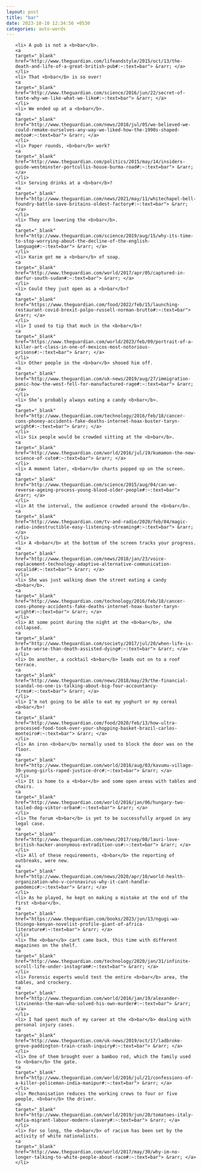 ```yaml
---
layout: post
title: "bar"
date: 2023-10-10 12:34:56 +0530
categories: auto-words
---
```

<ol>

    <li> A pub is not a <b>bar</b>.
    <a 
    target="_blank" 
    href="http://www.theguardian.com/lifeandstyle/2015/oct/13/the-death-and-life-of-a-great-british-pub#:~:text=bar"> &rarr; </a>
    </li>
    <li> That <b>bar</b> is so over!
    <a 
    target="_blank" 
    href="http://www.theguardian.com/science/2016/jun/22/secret-of-taste-why-we-like-what-we-like#:~:text=bar"> &rarr; </a>
    </li>
    <li> We ended up at a <b>bar</b>.
    <a 
    target="_blank" 
    href="http://www.theguardian.com/news/2018/jul/05/we-believed-we-could-remake-ourselves-any-way-we-liked-how-the-1990s-shaped-metoo#:~:text=bar"> &rarr; </a>
    </li>
    <li> Paper rounds, <b>bar</b> work?
    <a 
    target="_blank" 
    href="http://www.theguardian.com/politics/2015/may/14/insiders-guide-westminster-portcullis-house-burma-road#:~:text=bar"> &rarr; </a>
    </li>
    <li> Serving drinks at a <b>bar</b>?
    <a 
    target="_blank" 
    href="http://www.theguardian.com/news/2021/may/11/whitechapel-bell-foundry-battle-save-britains-oldest-factory#:~:text=bar"> &rarr; </a>
    </li>
    <li> They are lowering the <b>bar</b>.
    <a 
    target="_blank" 
    href="http://www.theguardian.com/science/2019/aug/15/why-its-time-to-stop-worrying-about-the-decline-of-the-english-language#:~:text=bar"> &rarr; </a>
    </li>
    <li> Karim got me a <b>bar</b> of soap.
    <a 
    target="_blank" 
    href="http://www.theguardian.com/world/2017/apr/05/captured-in-darfur-south-sudan#:~:text=bar"> &rarr; </a>
    </li>
    <li> Could they just open as a <b>bar</b>?
    <a 
    target="_blank" 
    href="https://www.theguardian.com/food/2022/feb/15/launching-restaurant-covid-brexit-polpo-russell-norman-brutto#:~:text=bar"> &rarr; </a>
    </li>
    <li> I used to tip that much in the <b>bar</b>!
    <a 
    target="_blank" 
    href="https://www.theguardian.com/world/2023/feb/09/portrait-of-a-killer-art-class-in-one-of-mexicos-most-notorious-prisons#:~:text=bar"> &rarr; </a>
    </li>
    <li> Other people in the <b>bar</b> shooed him off.
    <a 
    target="_blank" 
    href="http://www.theguardian.com/uk-news/2019/aug/27/immigration-panic-how-the-west-fell-for-manufactured-rage#:~:text=bar"> &rarr; </a>
    </li>
    <li> She’s probably always eating a candy <b>bar</b>.
    <a 
    target="_blank" 
    href="http://www.theguardian.com/technology/2016/feb/18/cancer-cons-phoney-accidents-fake-deaths-internet-hoax-buster-taryn-wright#:~:text=bar"> &rarr; </a>
    </li>
    <li> Six people would be crowded sitting at the <b>bar</b>.
    <a 
    target="_blank" 
    href="http://www.theguardian.com/world/2016/jul/19/kumamon-the-new-science-of-cute#:~:text=bar"> &rarr; </a>
    </li>
    <li> A moment later, <b>bar</b> charts popped up on the screen.
    <a 
    target="_blank" 
    href="http://www.theguardian.com/science/2015/aug/04/can-we-reverse-ageing-process-young-blood-older-people#:~:text=bar"> &rarr; </a>
    </li>
    <li> At the interval, the audience crowded around the <b>bar</b>.
    <a 
    target="_blank" 
    href="http://www.theguardian.com/tv-and-radio/2020/feb/04/magic-radio-indestructible-easy-listening-streaming#:~:text=bar"> &rarr; </a>
    </li>
    <li> A <b>bar</b> at the bottom of the screen tracks your progress.
    <a 
    target="_blank" 
    href="http://www.theguardian.com/news/2018/jan/23/voice-replacement-technology-adaptive-alternative-communication-vocalid#:~:text=bar"> &rarr; </a>
    </li>
    <li> She was just walking down the street eating a candy <b>bar</b>.
    <a 
    target="_blank" 
    href="http://www.theguardian.com/technology/2016/feb/18/cancer-cons-phoney-accidents-fake-deaths-internet-hoax-buster-taryn-wright#:~:text=bar"> &rarr; </a>
    </li>
    <li> At some point during the night at the <b>bar</b>, she collapsed.
    <a 
    target="_blank" 
    href="http://www.theguardian.com/society/2017/jul/20/when-life-is-a-fate-worse-than-death-assisted-dying#:~:text=bar"> &rarr; </a>
    </li>
    <li> On another, a cocktail <b>bar</b> leads out on to a roof terrace.
    <a 
    target="_blank" 
    href="http://www.theguardian.com/news/2018/may/29/the-financial-scandal-no-one-is-talking-about-big-four-accountancy-firms#:~:text=bar"> &rarr; </a>
    </li>
    <li> I’m not going to be able to eat my yoghurt or my cereal <b>bar</b>!
    <a 
    target="_blank" 
    href="http://www.theguardian.com/food/2020/feb/13/how-ultra-processed-food-took-over-your-shopping-basket-brazil-carlos-monteiro#:~:text=bar"> &rarr; </a>
    </li>
    <li> An iron <b>bar</b> normally used to block the door was on the floor.
    <a 
    target="_blank" 
    href="http://www.theguardian.com/world/2016/aug/03/kavumu-village-39-young-girls-raped-justice-drc#:~:text=bar"> &rarr; </a>
    </li>
    <li> It is home to a <b>bar</b> and some open areas with tables and chairs.
    <a 
    target="_blank" 
    href="http://www.theguardian.com/world/2016/jan/06/hungary-two-tailed-dog-viktor-orban#:~:text=bar"> &rarr; </a>
    </li>
    <li> The forum <b>bar</b> is yet to be successfully argued in any legal case.
    <a 
    target="_blank" 
    href="http://www.theguardian.com/news/2017/sep/08/lauri-love-british-hacker-anonymous-extradition-us#:~:text=bar"> &rarr; </a>
    </li>
    <li> All of these requirements, <b>bar</b> the reporting of outbreaks, were new.
    <a 
    target="_blank" 
    href="http://www.theguardian.com/news/2020/apr/10/world-health-organization-who-v-coronavirus-why-it-cant-handle-pandemic#:~:text=bar"> &rarr; </a>
    </li>
    <li> As he played, he kept on making a mistake at the end of the first <b>bar</b>.
    <a 
    target="_blank" 
    href="https://www.theguardian.com/books/2023/jun/13/ngugi-wa-thiongo-kenyan-novelist-profile-giant-of-africa-literature#:~:text=bar"> &rarr; </a>
    </li>
    <li> The <b>bar</b> cart came back, this time with different magazines on the shelf.
    <a 
    target="_blank" 
    href="http://www.theguardian.com/technology/2020/jan/31/infinite-scroll-life-under-instagram#:~:text=bar"> &rarr; </a>
    </li>
    <li> Forensic experts would test the entire <b>bar</b> area, the tables, and crockery.
    <a 
    target="_blank" 
    href="http://www.theguardian.com/world/2016/jan/19/alexander-litvinenko-the-man-who-solved-his-own-murder#:~:text=bar"> &rarr; </a>
    </li>
    <li> I had spent much of my career at the <b>bar</b> dealing with personal injury cases.
    <a 
    target="_blank" 
    href="http://www.theguardian.com/uk-news/2019/oct/17/ladbroke-grove-paddington-train-crash-inquiry#:~:text=bar"> &rarr; </a>
    </li>
    <li> One of them brought over a bamboo rod, which the family used to <b>bar</b> the gate.
    <a 
    target="_blank" 
    href="http://www.theguardian.com/world/2016/jul/21/confessions-of-a-killer-policeman-india-manipur#:~:text=bar"> &rarr; </a>
    </li>
    <li> Mechanisation reduces the working crews to four or five people, <b>bar</b> the driver.
    <a 
    target="_blank" 
    href="http://www.theguardian.com/world/2019/jun/20/tomatoes-italy-mafia-migrant-labour-modern-slavery#:~:text=bar"> &rarr; </a>
    </li>
    <li> For so long, the <b>bar</b> of racism has been set by the activity of white nationalists.
    <a 
    target="_blank" 
    href="http://www.theguardian.com/world/2017/may/30/why-im-no-longer-talking-to-white-people-about-race#:~:text=bar"> &rarr; </a>
    </li>